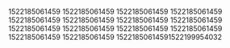 1522185061459
1522185061459
1522185061459
1522185061459
1522185061459
1522185061459
1522185061459
1522185061459
1522185061459
1522185061459
1522185061459
1522185061459
1522185061459
1522185061459
15221850614591522199954032